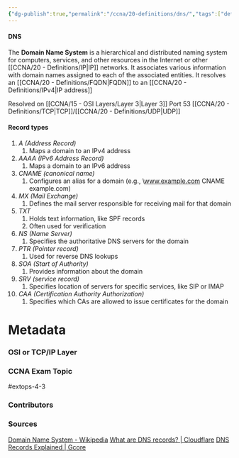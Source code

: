 ```yaml
---
{"dg-publish":true,"permalink":"/ccna/20-definitions/dns/","tags":["defs_ccna"]}
---
```


#### DNS
The **Domain Name System** is a hierarchical and distributed naming system for computers, services, and other resources in the Internet or other [[CCNA/20 - Definitions/IP\|IP]] networks. It associates various information with domain names assigned to each of the associated entities. It resolves an [[CCNA/20 - Definitions/FQDN\|FQDN]] to an [[CCNA/20 - Definitions/IPv4\|IP address]] 

Resolved on [[CCNA/15 - OSI Layers/Layer 3\|Layer 3]]
Port 53 [[CCNA/20 - Definitions/TCP\|TCP]]/[[CCNA/20 - Definitions/UDP\|UDP]]


#### Record types
1. *A (Address Record)*
	1. Maps a domain to an IPv4 address
2. *AAAA (IPv6 Address Record)*
	1. Maps a domain to an IPv6 address
3. *CNAME (canonical name)*
	1. Configures an alias for a domain (e.g., \www.example.com CNAME example.com)
4. *MX (Mail Exchange)*
	1. Defines the mail server responsible for receiving mail for that domain
5. *TXT*
	1. Holds text information, like SPF records
	2. Often used for verification
6. *NS (Name Server)*
	1. Specifies the authoritative DNS servers for the domain
7. *PTR (Pointer record)*
	1. Used for reverse DNS lookups
8. *SOA (Start of Authority)*
	1. Provides information about the domain
9. *SRV (service record)*
	1. Specifies location of servers for specific services, like SIP or IMAP
10. *CAA (Certification Authority Authorization)*
	1. Specifies which CAs are allowed to issue certificates for the domain


# Metadata
### OSI or TCP/IP Layer

### CCNA Exam Topic
#extops-4-3
### Contributors

### Sources
[Domain Name System - Wikipedia](https://en.wikipedia.org/wiki/Domain_Name_System)
[What are DNS records? | Cloudflare](https://www.cloudflare.com/learning/dns/dns-records/)
[DNS Records Explained | Gcore](https://gcore.com/learning/dns-records-explained/)
